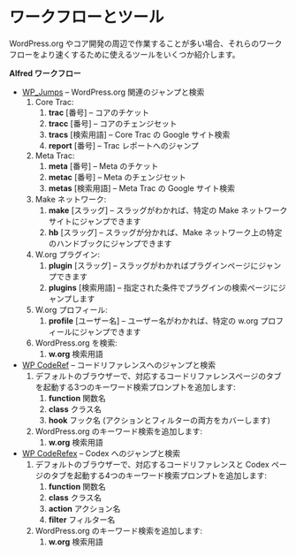 <!--
# Workflows &amp; Tools
-->

# ワークフローとツール

<!--
If you find yourself working in and around WordPress.org and core development a lot, here are some tools you can use to make those workflows faster.
-->

WordPress.org やコア開発の周辺で作業することが多い場合、それらのワークフローをより速くするために使えるツールをいくつか紹介します。

**Alfred ワークフロー**

<!--
*   [WP\_Jumps](https://cloudup.com/i4c5tNXv-Eb) – WordPress.org-related Jumps + Search
    1.  Core Trac:
        1.  **trac** *\[number\] –* Core ticket
        2.  **tracc** *\[number\]* – Core changeset
        3.  **tracs** *\[search terms\]* – Google site search for Core Trac
        4.  **report** *\[number\] –* Trac report jump
    2.  Meta Trac:
        1.  **meta** *\[number\]* – Meta ticket
        2.  **metac** *\[number\]* – Meta changeset
        3.  **metas** *\[search terms\] **–*** Google site search for Meta Trac
    3.  Make network:
        1.  **make** *\[slug\]* – Jump to a specific Make network site if you know the slug
        2.  **hb** *\[slug\] –* Jump to a specific handbook on the Make network if you know the slug
    4.  W.org Plugins:
        1.  **plugin** *\[slug\] –* Jump to a plugin page if you know the slug
        2.  **plugins** *\[search terms\]* – Jump to a plugins search page with the given terms
    5.  W.org Profiles:
        1.  **profile** *\[username\] –* Jump to a specific w.org profile if you know the username
    6.  WordPress.org search:
        1.  **w.org** *your search terms*
*   [WP CodeRef](https://cloudup.com/cO-r0c3vmTb) – Code Reference Jumps + Search
    1.  Adds three keyword search prompts that launch tabs for corresponding Code Reference pages in your default browser:
        1.  **function** *function\_name*
        2.  **class** *class\_name*
        3.  **hook** *hook\_name* (covers both actions and filters)
    2.  Adds a WordPress.org search keyword:
        1.  **w.org** *your search terms*
*   [WP CodeRefex](https://cloudup.com/cFGHA7za8ti) – Codex Jumps + Search
    1.  Adds four keyword search prompts that launch tabs for corresponding Code Reference & Codex Pages in your default browser:
        1.  **function** *function\_name*
        2.  **class** *class\_name*
        3.  **action** *action\_name*
        4.  **filter** *filter\_name*
    2.  Adds a WordPress.org search keyword:
        1.  **w.org** *your search terms*
-->

*   [WP\_Jumps](https://cloudup.com/i4c5tNXv-Eb) – WordPress.org 関連のジャンプと検索
    1.  Core Trac:
        1.  **trac** \[番号\] – コアのチケット
        2.  **tracc** \[番号\] – コアのチェンジセット
        3.  **tracs** \[検索用語\] – Core Trac の Google サイト検索
        4.  **report** \[番号\] – Trac レポートへのジャンプ
    2.  Meta Trac:
        1.  **meta** \[番号\] – Meta のチケット
        2.  **metac** \[番号\] – Meta のチェンジセット
        3.  **metas** \[検索用語\] – Meta Trac の Google サイト検索
    3.  Make ネットワーク:
        1.  **make** \[スラッグ\] – スラッグがわかれば、特定の Make ネットワークサイトにジャンプできます
        2.  **hb** \[スラッグ\] – スラッグが分かれば、Make ネットワーク上の特定のハンドブックにジャンプできます
    4.  W.org プラグイン:
        1.  **plugin** \[スラッグ\] – スラッグがわかればプラグインページにジャンプできます
        2.  **plugins** \[検索用語\] – 指定された条件でプラグインの検索ページにジャンプします
    5.  W.org プロフィール:
        1.  **profile** \[ユーザー名\] – ユーザー名がわかれば、特定の w.org プロフィールにジャンプできます
    6.  WordPress.org を検索:
        1.  **w.org** 検索用語
*   [WP CodeRef](https://cloudup.com/cO-r0c3vmTb) – コードリファレンスへのジャンプと検索
    1.  デフォルトのブラウザーで、対応するコードリファレンスページのタブを起動する3つのキーワード検索プロンプトを追加します:
        1.  **function** 関数名
        2.  **class** クラス名
        3.  **hook** フック名 (アクションとフィルターの両方をカバーします)
    2.  WordPress.org のキーワード検索を追加します:
        1.  **w.org** 検索用語
*   [WP CodeRefex](https://cloudup.com/cFGHA7za8ti) – Codex へのジャンプと検索
    1.  デフォルトのブラウザーで、対応するコードリファレンスと Codex ページのタブを起動する4つのキーワード検索プロンプトを追加します:
        1.  **function** 関数名
        2.  **class** クラス名
        3.  **action** アクション名
        4.  **filter** フィルター名
    2.  WordPress.org のキーワード検索を追加します:
        1.  **w.org** 検索用語
